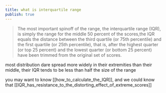 ```yaml
---
title: what is interquartile range
publish: true
---
```


>The most important spinoff of the range, the interquartile range (IQR), is simply the range for the middle 50 percent of the scores,the IQR equals the distance between the third quartile (or 75th percentile) and the first quartile (or 25th percentile), that is, after the highest quarter (or top 25 percent) and the lowest quarter (or bottom 25 percent) have been trimmed from the original set of scores.

most distribution dare spread more widely in their extremities than their middle, their IQR tends to be less than half the size of the range

you may want to know [[how_to_calculate_the_IQR]], and we could know that [[IQR_has_resistance_to_the_distorting_effect_of_extreme_scores]]
